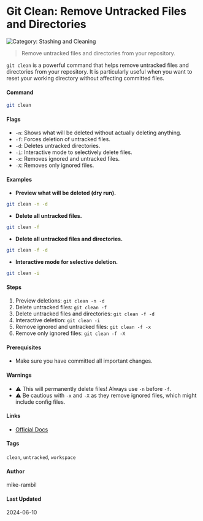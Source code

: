 # Git Clean: Remove Untracked Files and Directories


![Category: Stashing and Cleaning](https://img.shields.io/badge/Category-Stashing%20and%20Cleaning-blue)
> Remove untracked files and directories from your repository.

`git clean` is a powerful command that helps remove untracked files and directories from your repository. It is particularly useful when you want to reset your working directory without affecting committed files.


#### Command
```sh
git clean
```

#### Flags
- `-n`: Shows what will be deleted without actually deleting anything.
- `-f`: Forces deletion of untracked files.
- `-d`: Deletes untracked directories.
- `-i`: Interactive mode to selectively delete files.
- `-x`: Removes ignored and untracked files.
- `-X`: Removes only ignored files.


#### Examples
- **Preview what will be deleted (dry run).**


```sh
git clean -n -d
```
- **Delete all untracked files.**


```sh
git clean -f
```
- **Delete all untracked files and directories.**


```sh
git clean -f -d
```
- **Interactive mode for selective deletion.**


```sh
git clean -i
```


#### Steps
1. Preview deletions: `git clean -n -d`
2. Delete untracked files: `git clean -f`
3. Delete untracked files and directories: `git clean -f -d`
4. Interactive deletion: `git clean -i`
5. Remove ignored and untracked files: `git clean -f -x`
6. Remove only ignored files: `git clean -f -X`


#### Prerequisites
- Make sure you have committed all important changes.


#### Warnings
- ⚠️ This will permanently delete files! Always use `-n` before `-f`.
- ⚠️ Be cautious with `-x` and `-X` as they remove ignored files, which might include config files.


#### Links
- [Official Docs](https://git-scm.com/docs/git-clean)


#### Tags
`clean`, `untracked`, `workspace`

#### Author
mike-rambil

#### Last Updated
2024-06-10
